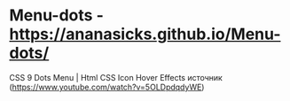 # Menu-dots - https://ananasicks.github.io/Menu-dots/
CSS 9 Dots Menu | Html CSS Icon Hover Effects источник (https://www.youtube.com/watch?v=5OLDpdqdyWE)
